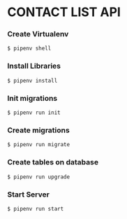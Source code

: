 # CONTACT LIST API

### Create Virtualenv 

    $ pipenv shell

### Install Libraries

    $ pipenv install

### Init migrations

    $ pipenv run init

### Create migrations

    $ pipenv run migrate

### Create tables on database

    $ pipenv run upgrade

### Start Server

    $ pipenv run start

